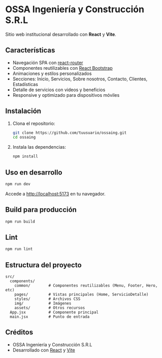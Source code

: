 # OSSA Ingeniería y Construcción S.R.L

Sitio web institucional desarrollado con **React** y **Vite**.

## Características

- Navegación SPA con [react-router](https://reactrouter.com/)
- Componentes reutilizables con [React Bootstrap](https://react-bootstrap.github.io/)
- Animaciones y estilos personalizados
- Secciones: Inicio, Servicios, Sobre nosotros, Contacto, Clientes, Estadísticas
- Detalle de servicios con videos y beneficios
- Responsive y optimizado para dispositivos móviles

## Instalación

1. Clona el repositorio:
   ```sh
   git clone https://github.com/tuusuario/ossaing.git
   cd ossaing
   ```
2. Instala las dependencias:
   ```sh
   npm install
   ```

## Uso en desarrollo

```sh
npm run dev
```

Accede a [http://localhost:5173](http://localhost:5173) en tu navegador.

## Build para producción

```sh
npm run build
```

## Lint

```sh
npm run lint
```

## Estructura del proyecto

```
src/
  components/
    common/        # Componentes reutilizables (Menu, Footer, Hero, etc)
    pages/         # Vistas principales (Home, ServicioDetalle)
    styles/        # Archivos CSS
    img/           # Imágenes
    assets/        # Otros recursos
  App.jsx          # Componente principal
  main.jsx         # Punto de entrada
```

## Créditos

- OSSA Ingeniería y Construcción S.R.L
- Desarrollado con [React](https://react.dev/) y [Vite](https://vitejs.dev/)

